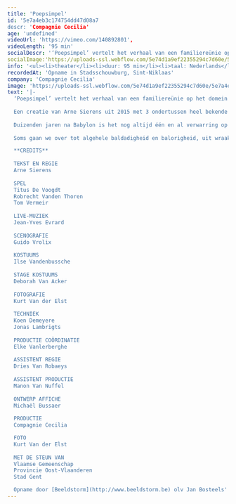 ```yaml
---
title: 'Poepsimpel'
id: '5e7a4eb3c174754dd47d08a7
descr: 'Compagnie Cecilia'
age: 'undefined'
videoUrl: 'https://vimeo.com/140892801',
videoLength: '95 min'
socialDescr: '‘Poepsimpel’ vertelt het verhaal van een familiereünie op het domein van ‘de baron’. Hij heeft zijn kasteel verkocht en nodigt voor een laatste keer de mensen uit die hem na aan het hart liggen. Van Arne Sierens met Titus De Voogdt, Robrecht Vanden Thoren en Tom Vermeir.'
socialImage:'https://uploads-ssl.webflow.com/5e74d1a9ef22355294c7d60e/5e7a4e7d9c38fe5e486b863b_POE%20Benoit%20en%20Antonin%20(c)Kurt%20Van%20der%20Elst%20VDE6927.jpg'
info: '<ul><li>theater</li><li>duur: 95 min</li><li>taal: Nederlands</li><li><a href="http://www.compagnie-cecilia.be" target="_blank">Compagnie Cecilia</a>‍</li></ul>'
recordedAt: 'Opname in Stadsschouwburg, Sint-Niklaas'
company: 'Compagnie Cecilia'
image: 'https://uploads-ssl.webflow.com/5e74d1a9ef22355294c7d60e/5e7a4e7d9c38fe5e486b863b_POE%20Benoit%20en%20Antonin%20(c)Kurt%20Van%20der%20Elst%20VDE6927.jpg'
text: '|-
  ‘Poepsimpel’ vertelt het verhaal van een familiereünie op het domein van ‘de baron’. Hij heeft zijn kasteel verkocht en nodigt voor een laatste keer de mensen uit die hem na aan het hart liggen. Van Arne Sierens met Titus De Voogdt, Robrecht Vanden Thoren en Tom Vermeir.
  
  Een creatie van Arne Sierens uit 2015 met 3 ondertussen heel bekende topspelers Titus De Voogdt (The Missing - BBC, WELP) , Robrecht Vanden Thoren (Tom & Harry, Hasta La Vista), Tom Vermeir (Belgica) en live-muziek van Franse muzikant Jean-Yves Evrard.
  
  Duizenden jaren na Babylon is het nog altijd één en al verwarring op de aarde, in onze hoofden en in ons leven. We gedragen ons deftig, houden ons voortdurend in en lopen braaf en netjes tussen de lijnen. Maar af en toe houden we het niet meer vol en barsten we uit. Zo is het ook in ons theater ...
  
  Soms gaan we over tot algehele baldadigheid en balorigheid, uit wraak voor dit soms zinloze leven en de maatschappij die een veel te hoge druk op ons legt. Er is alleen zogenaamde redelijkheid. Plus al die perikelen thuis, de stille ruzies die ons opvreten. Waar is het wilde en het flamboyante? Laat ons dringend een voorstelling maken die ons van binnen en van buiten licht en lucht geeft.

  **CREDITS**
  ‍
  TEKST EN REGIE
  Arne Sierens
  
  SPEL
  Titus De Voogdt
  Robrecht Vanden Thoren
  Tom Vermeir
  
  LIVE-MUZIEK
  Jean-Yves Evrard
  
  SCENOGRAFIE
  Guido Vrolix
  
  KOSTUUMS
  Ilse Vandenbussche
  
  STAGE KOSTUUMS
  Deborah Van Acker
  
  FOTOGRAFIE
  Kurt Van der Elst
  
  TECHNIEK
  Koen Demeyere
  Jonas Lambrigts
  
  PRODUCTIE COÖRDINATIE
  Elke Vanlerberghe
  
  ASSISTENT REGIE
  Dries Van Robaeys
  
  ASSISTENT PRODUCTIE
  Manon Van Nuffel
  
  ONTWERP AFFICHE
  Michaël Bussaer
  
  PRODUCTIE
  Compagnie Cecilia

  FOTO
  Kurt Van der Elst
  
  MET DE STEUN VAN
  Vlaamse Gemeenschap
  Provincie Oost-Vlaanderen
  Stad Gent

  Opname door [Beeldstorm](http://www.beeldstorm.be) olv Jan Bosteels'
---
```

